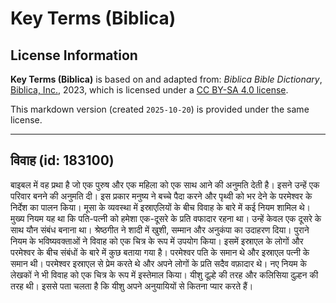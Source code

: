 # Key Terms (Biblica)

## License Information

**Key Terms (Biblica)** is based on and adapted from: _Biblica Bible Dictionary_, [Biblica, Inc.](https://www.biblica.com/), 2023, which is licensed under a [CC BY-SA 4.0 license](https://creativecommons.org/licenses/by-sa/4.0/legalcode.en).

This markdown version (created `2025-10-20`) is provided under the same license.



--------------------------------

## विवाह (id: 183100)

बाइबल में वह प्रथा है जो एक पुरुष और एक महिला को एक साथ आने की अनुमति देती है। इसने उन्हें एक परिवार बनने की अनुमति दी। इस प्रकार मनुष्य ने बच्चे पैदा करने और पृथ्वी को भर देने के परमेश्वर के निर्देश का पालन किया। मूसा के व्यवस्था में इस्राएलियों के बीच विवाह के बारे में कई नियम शामिल थे। मुख्य नियम यह था कि पति\-पत्नी को हमेशा एक\-दूसरे के प्रति वफादार रहना था। उन्हें केवल एक दूसरे के साथ यौन संबंध बनाना था। श्रेष्ठगीत ने शादी में खुशी, सम्मान और अनुकंपा का उदाहरण दिया। पुराने नियम के भविष्यवक्ताओं ने विवाह को एक चित्र के रूप में उपयोग किया। इसमें इस्राएल के लोगों और परमेश्वर के बीच संबंधों के बारे में कुछ बताया गया है। परमेश्वर पति के समान थे और इस्राएल पत्नी के समान थी। परमेश्वर इस्राएल से प्रेम करते थे और अपने लोगों के प्रति सदैव वफ़ादार थे। नए नियम के लेखकों ने भी विवाह को एक चित्र के रूप में इस्तेमाल किया। यीशु दूल्हे की तरह और कलिसिया दुल्हन की तरह थी। इससे पता चलता है कि यीशु अपने अनुयायियों से कितना प्यार करते हैं।



